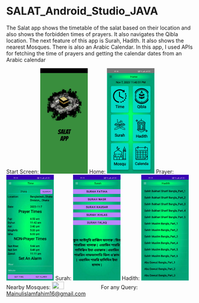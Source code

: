 # SALAT_Android_Studio_JAVA
The Salat app shows the timetable of the salat based on their location and also shows the forbidden times of prayers. It also navigates the Qibla location. The next feature of this app is Surah, Hadith. It also shows the nearest Mosques. There is also an Arabic Calendar. In this app, I used APIs for fetching the time of prayers and getting the calendar dates from an Arabic calendar 

Start Screen:
<img src="Images/start.jpg" width=25% height=25%>
Home:
<img src="Images/home.jpg" width=25% height=25%>
Prayer:
<img src="Images/prayer.jpg" width=25% height=25%>
Surah:
<img src="Images/surah.jpg" width=25% height=25%>
Hadith:
<img src="Images/hadith.jpg" width=25% height=25%>
Nearby Mosques:
<img src="Images/mosques.jpg" width=25% height=25%>
For any Query: Mainulislamfahim16@gmail.com

